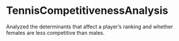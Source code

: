 # TennisCompetitivenessAnalysis

Analyzed the determinants that affect a player’s ranking and whether females are less competitive than males. 
